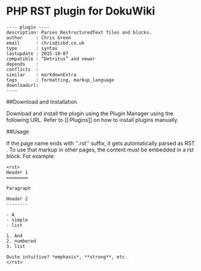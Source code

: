 # PHP RST plugin for DokuWiki
    ---- plugin ----
    description: Parses RestructuredText files and blocks.
    author     : Chris Green
    email      : chris@isbd.co.uk
    type       : syntax
    lastupdate : 2015-10-07
    compatible : “Detritus” and newer
    depends    : 
    conflicts  :
    similar    : markdownExtra 
    tags       : formatting, markup_language
    downloadurl: 
    ----

##Download and Installation

Download and install the plugin using the Plugin Manager using the following URL. Refer to [[:Plugins]] on how to install plugins manually.



##Usage

If the page name ends with ''.rst'' suffix, it gets automatically parsed as RST . To use that markup in other pages, the content must be embedded in a rst block. For example:

    <rst>
    Header 1
    ========

    Paragraph

    Header 2
    --------

    - A
    - simple
    - list

    1. And
    2. numbered
    3. list

    Quite intuitive? *emphasis*, **strong**, etc.
    </rst>
